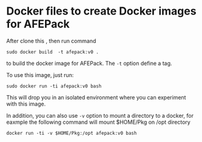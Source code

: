 # Docker files to create Docker images for AFEPack

After clone this , then run command

	sudo docker build  -t afepack:v0 .

to build the docker image for AFEPack. The `-t` option define a tag.

To use this image, just run:
	
	sudo docker run -ti afepack:v0 bash

This will drop you in an isolated environment where you can experiment with this image.

In addition, you can also use `-v` option to mount a directory to a docker, for eaxmple the following command will mount $HOME/Pkg on /opt directory 

	docker run -ti -v $HOME/Pkg:/opt afepack:v0 bash

